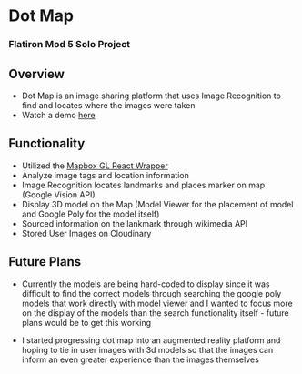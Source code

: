 # Dot Map

### Flatiron Mod 5 Solo Project

## Overview 
- Dot Map is an image sharing platform that uses Image Recognition to find and 
locates where the images were taken
- Watch a demo [here]("https://vimeo.com/458211076")

## Functionality 
- Utilized the [Mapbox GL React Wrapper]("https://github.com/visgl/react-map-gl")
- Analyze image tags and location information 
- Image Recognition locates landmarks and places marker on map (Google Vision API)
- Display 3D model on the Map (Model Viewer for the placement of model and Google Poly for the model itself)
- Sourced information on the lankmark through wikimedia API 
- Stored User Images on Cloudinary 

## Future Plans 
- Currently the models are being hard-coded to display since it was difficult to find the correct models through searching the google poly models that work directly with model viewer and I wanted to focus more on the display of the models than the search functionality itself - future plans would be to get this working

- I started progressing dot map into an augmented reality platform and hoping to tie in user images with 3d models so that the images can inform an even greater experience than the images themselves

